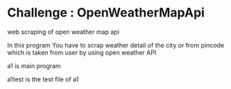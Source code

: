 # Challenge : OpenWeatherMapApi
web scraping of open weather map api

In this program You have to scrap weather detail of the city or from pincode which is taken from user by using open weather API


a1 is main program

a1test is the test file of a1
